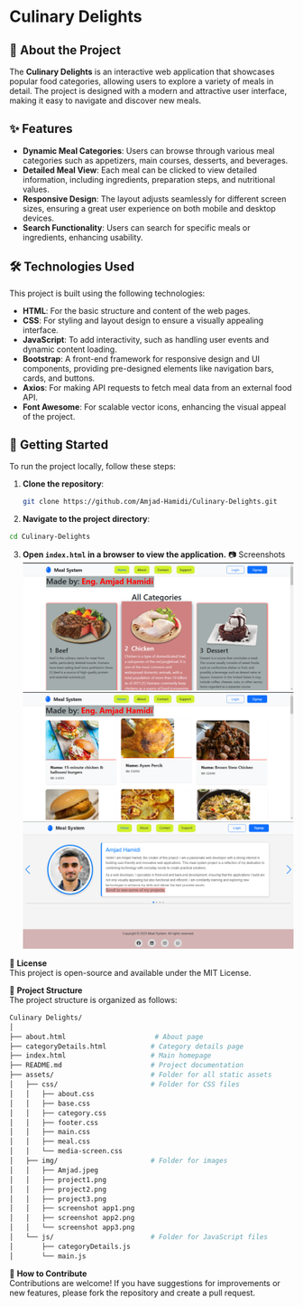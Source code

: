 # Culinary Delights

## 📌 About the Project
The **Culinary Delights** is an interactive web application that showcases popular food categories, allowing users to explore a variety of meals in detail. The project is designed with a modern and attractive user interface, making it easy to navigate and discover new meals.

## ✨ Features
- **Dynamic Meal Categories**: Users can browse through various meal categories such as appetizers, main courses, desserts, and beverages.
- **Detailed Meal View**: Each meal can be clicked to view detailed information, including ingredients, preparation steps, and nutritional values.
- **Responsive Design**: The layout adjusts seamlessly for different screen sizes, ensuring a great user experience on both mobile and desktop devices.
- **Search Functionality**: Users can search for specific meals or ingredients, enhancing usability.

## 🛠️ Technologies Used
This project is built using the following technologies:
- **HTML**: For the basic structure and content of the web pages.
- **CSS**: For styling and layout design to ensure a visually appealing interface.
- **JavaScript**: To add interactivity, such as handling user events and dynamic content loading.
- **Bootstrap**: A front-end framework for responsive design and UI components, providing pre-designed elements like navigation bars, cards, and buttons.
- **Axios**: For making API requests to fetch meal data from an external food API.
- **Font Awesome**: For scalable vector icons, enhancing the visual appeal of the project.

## 🚀 Getting Started
To run the project locally, follow these steps:

1. **Clone the repository**:
   ```sh
   git clone https://github.com/Amjad-Hamidi/Culinary-Delights.git
   ```
2. **Navigate to the project directory**:
```sh
cd Culinary-Delights
```
3. **Open `index.html` in a browser to view the application.**
📷 Screenshots
![Screenshot of the application](assets/img/screenshot%20app1.png)
![Screenshot of the application](assets/img/screenshot%20app2.png)
![Screenshot of the application](assets/img/screenshot%20app3.png)

📄 **License**  
This project is open-source and available under the MIT License.

📂 **Project Structure**  
The project structure is organized as follows:
```sh
Culinary Delights/
│
├── about.html                      # About page
├── categoryDetails.html           # Category details page
├── index.html                     # Main homepage
├── README.md                      # Project documentation
├── assets/                        # Folder for all static assets
│   ├── css/                       # Folder for CSS files
│   │   ├── about.css
│   │   ├── base.css
│   │   ├── category.css
│   │   ├── footer.css
│   │   ├── main.css
│   │   ├── meal.css
│   │   └── media-screen.css
│   ├── img/                       # Folder for images
│   │   ├── Amjad.jpeg
│   │   ├── project1.png
│   │   ├── project2.png
│   │   ├── project3.png
│   │   ├── screenshot app1.png
│   │   ├── screenshot app2.png
│   │   └── screenshot app3.png
│   └── js/                        # Folder for JavaScript files
│       ├── categoryDetails.js
│       └── main.js
```

🔧 **How to Contribute**  
Contributions are welcome! If you have suggestions for improvements or new features, please fork the repository and create a pull request.
